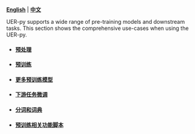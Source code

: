 [**English**](https://github.com/dbiir/UER-py/wiki/Instructions) | [**中文**](https://github.com/dbiir/UER-py/wiki/使用说明)

UER-py supports a wide range of pre-training models and downstream tasks. This section shows the comprehensive use-cases when using the UER-py. 


- #### [预处理](https://github.com/dbiir/UER-py/wiki/预处理)


- #### [预训练](https://github.com/dbiir/UER-py/wiki/Pretrain-the-model)


- #### [更多预训练模型](https://github.com/dbiir/UER-py/wiki/Pretrain-models-with-different-encoders-and-targets)


- #### [下游任务微调](https://github.com/dbiir/UER-py/wiki/Finetune-on-downstream-tasks)


- #### [分词和词典](https://github.com/dbiir/UER-py/wiki/Tokenization-and-vocabulary)


- #### [预训练相关功能脚本](https://github.com/dbiir/UER-py/wiki/Scripts)
